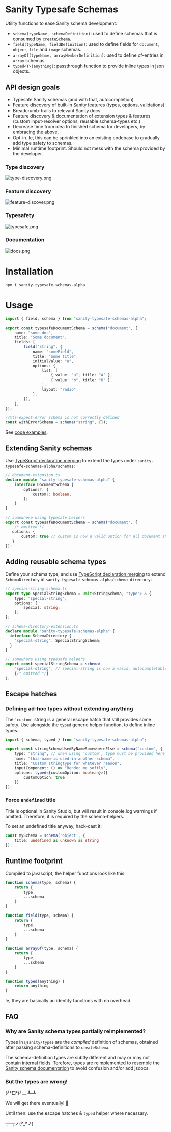 # Sanity Typesafe Schemas

Utility functions to ease Sanity schema development:

* `schema(typeName, schemaDefinition)`: used to define schemas that is consumed by `createSchema`.
* `field(typeName, fieldDefinition)`: used to define fields for `document`, `object`, `file` and `image` schemas.
* `arrayOf(typeName, arrayMemberDefinition)`: used to define of-entries in `array` schemas.
* `typed<T>(anything)`: passthrough function to provide inline types in json objects.

## API design goals

- Typesafe Sanity schemas (and with that, autocompletion)
- Feature discovery of built-in Sanity features (types, options, validations)
- Breadcrumb-trails to relevant Sanity docs
- Feature discovery & documentation of extension types & features (custom input-resolver options, reusable schema-types etc.)
- Decrease time from idea to finished schema for developers, by embracing the above.
- Opt-in. Ie, this can be sprinkled into an existing codebase to gradually add type safety to schemas.
- Minimal runtime footprint. Should not mess with the schema provided by the developer.

### Type discovery

![type-discovery.png](docs/images/type-discovery.png)

### Feature discovery

![feature-discover.png](docs/images/feature-discover.png)

### Typesafety

![typesafe.png](docs/images/typesafe.png)

### Documentation
![docs.png](docs/images/docs.png)

# Installation

`npm i sanity-typesafe-schemas-alpha`

# Usage

```ts
import { field, schema } from "sanity-typesafe-schemas-alpha";

export const typesafeDocumentSchema = schema("document", {
    name: "some-doc",
    title: "Some document",
    fields: [
        field("string", {
            name: "someField",
            title: "Some title",
            initialValue: "a",
            options: {
                list: [
                    { value: "a", title: "A" },
                    { value: "b", title: "B" },
                ],
                layout: "radio",
            },
        }),
    ],
});

//@ts-expect-error schema is not correctly defined
const withErrorSchema = schema("string", {});
```

See [code examples](src/examples).

## Extending Sanity schemas
Use [TypeScript declaration merging](https://www.typescriptlang.org/docs/handbook/declaration-merging.html) 
to extend the types under `sanity-typesafe-schemas-alpha/schemas`:

```ts
// document-extension.ts
declare module "sanity-typesafe-schemas-alpha" {
    interface DocumentSchema {
        options?: {
            custom?: boolean;
        };
    }
}

// somewhere using typesafe helpers
export const typesafeDocumentSchema = schema("document", {
    /* omitted */
   options: {
       custom: true // custom is now a valid option for all document shemas
   } 
});
```

## Adding reusable schema types
Define your schema type, and use [TypeScript declaration merging](https://www.typescriptlang.org/docs/handbook/declaration-merging.html)
to extend `SchemaDirectory` in `sanity-typesafe-schemas-alpha/schema-directory`:

```ts
// special-string-schema.ts
export type SpecialStringSchema = Omit<StringSchema, "type"> & {
    type: "special-string";
    options: {
        special: string;
    };
};

// schema-directory-extension.ts
declare module "sanity-typesafe-schemas-alpha" {
  interface SchemaDirectory {
    "special-string": SpecialStringSchema;
  }
}

// somewhere using typesafe helpers
export const specialStringSchema = schema(
    "special-string", // special-string is now a valid, autocompletable type
    {/* omitted */}
);
```

## Escape hatches

### Defining ad-hoc types without extending anything
The `'custom'` string  is a general escape hatch that still provides some safety.
Use alongside the `typed` generic helper function, to define inline types.

```ts
import { schema, typed } from "sanity-typesafe-schemas-alpha";

export const stringSchemaUsedByNameSomewhereElse = schema("custom", {
    type: "string", // when using 'custom', type must be provided here
    name: "this-name-is-used-in-another-schema",
    title: "Custom stringtype for whatever reason",
    inputComponent: () => "Render me softly",
    options: typed<{customOption: boolean}>({
        customOption: true
    })
});
```

### Force `undefined` title
Title is optional in Sanity Studio, but will result in console.log warnings if omitted.
Therefore, it is required by the schema-helpers.

To set an undefined title anyway, hack-cast it:

```ts
const mySchema = schema('object', {
    title: undefined as unknown as string    
});
```

## Runtime footprint

Compiled to javascript, the helper functions look like this:

```js
function schema(type, schema) {
    return {
        type,
        ...schema
    }
}

function field(type, schema) {
    return {
        type,
        ...schema
    }
}

function arrayOf(type, schema) {
    return {
        type,
        ...schema
    }
}

function typed(anything) {
    return anything
}
```

Ie, they are basically an identity functions with no overhead.

## FAQ

### Why are Sanity schema types partially reimplemented?
Types in `@sanity/types` are the _compiled_ definition of schemas, obtained
after passing schema-definitions to `createSchema`.

The schema-definition types are subtly different and may or may not contain internal fields.
Terefore, types are reimplemented to resemble the [Sanity schema documentation](https://www.sanity.io/docs/schema-types) 
to avoid confusion and/or add jsdocs.

### But the types are wrong! 
(╯°□°)╯︵ ┻━┻

We will get there eventually! 🤞

Until then: use the escape hatches & `typed` helper where necessary. 

┬─┬ノ(º_ºノ)
